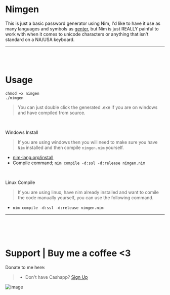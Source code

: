 # Nimgen
This is just a basic password generator using Nim, I'd like to have it use as many languages and symbols as [genter](https://github.com/therealOri/Genter), but Nim is just REALLY painful to work with when it comes to unicode characters or anything that isn't standard on a NA/USA keyboard.
__ __

<br>
<br>

# Usage
```
chmod +x nimgen
./nimgen
```
> You can just double click the generated .exe if you are on windows and have compiled from source.

<br>

Windows Install
> If you are using windows then you will need to make sure you have `Nim` installed and then compile `nimgen.nim` yourself.
  - [nim-lang.org/install](https://nim-lang.org/install.html)
  - Compile command; `nim compile -d:ssl -d:release nimgen.nim`

<br>

Linux Compile
  > If you are using linux, have nim already installed and want to comile the code manually yourself, you can use the following command.
  - `nim compile -d:ssl -d:release nimgen.nim`
__ __


<br />
<br />
<br />


# Support  |  Buy me a coffee <3
Donate to me here:
> - Don't have Cashapp? [Sign Up](https://cash.app/app/TKWGCRT)

![image](https://user-images.githubusercontent.com/45724082/158000721-33c00c3e-68bb-4ee3-a2ae-aefa549cfb33.png)

